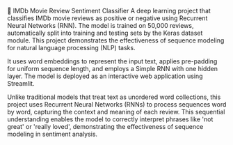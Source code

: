 📌 IMDb Movie Review Sentiment Classifier
A deep learning project that classifies IMDb movie reviews as positive or negative using Recurrent Neural Networks (RNN). The model is trained on 50,000 reviews, automatically split into training and testing sets by the Keras dataset module. This project demonstrates the effectiveness of sequence modeling for natural language processing (NLP) tasks.

It uses word embeddings to represent the input text, applies pre-padding for uniform sequence length, and employs a Simple RNN with one hidden layer. The model is deployed as an interactive web application using Streamlit.

Unlike traditional models that treat text as unordered word collections, this project uses Recurrent Neural Networks (RNNs) to process sequences word by word, capturing the context and meaning of each review. This sequential understanding enables the model to correctly interpret phrases like 'not great' or 'really loved', demonstrating the effectiveness of sequence modeling in sentiment analysis.
